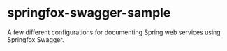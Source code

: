 # springfox-swagger-sample
A few different configurations for documenting Spring web services using Springfox Swagger. 
